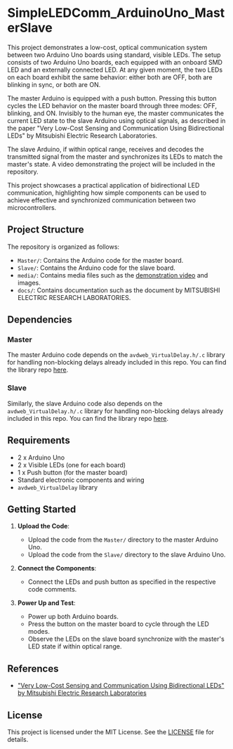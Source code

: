 # SimpleLEDComm_ArduinoUno_MasterSlave

This project demonstrates a low-cost, optical communication system between two Arduino Uno boards using standard, visible LEDs. The setup consists of two Arduino Uno boards, each equipped with an onboard SMD LED and an externally connected LED. At any given moment, the two LEDs on each board exhibit the same behavior: either both are OFF, both are blinking in sync, or both are ON.

The master Arduino is equipped with a push button. Pressing this button cycles the LED behavior on the master board through three modes: OFF, blinking, and ON. Invisibly to the human eye, the master communicates the current LED state to the slave Arduino using optical signals, as described in the paper "Very Low-Cost Sensing and Communication Using Bidirectional LEDs" by Mitsubishi Electric Research Laboratories.

The slave Arduino, if within optical range, receives and decodes the transmitted signal from the master and synchronizes its LEDs to match the master's state. A video demonstrating the project will be included in the repository.

This project showcases a practical application of bidirectional LED communication, highlighting how simple components can be used to achieve effective and synchronized communication between two microcontrollers.

## Project Structure

The repository is organized as follows:

- `Master/`: Contains the Arduino code for the master board.
- `Slave/`: Contains the Arduino code for the slave board.
- `media/`: Contains media files such as the [demonstration video](https://github.com/MaurizioMalaspina/SimpleLEDComm_ArduinoUno_MasterSlave/blob/main/media/LightComm%20Demo.mp4) and images.
- `docs/`: Contains documentation such as the document by MITSUBISHI ELECTRIC RESEARCH LABORATORIES.

## Dependencies

### Master

The master Arduino code depends on the `avdweb_VirtualDelay.h/.c` library for handling non-blocking delays already included in this repo. You can find the library repo [here](https://www.arduino.cc/reference/en/libraries/avdweb_virtualdelay/).

### Slave

Similarly, the slave Arduino code also depends on the `avdweb_VirtualDelay.h/.c` library for handling non-blocking delays already included in this repo. You can find the library repo [here](https://www.arduino.cc/reference/en/libraries/avdweb_virtualdelay/).

## Requirements

- 2 x Arduino Uno
- 2 x Visible LEDs (one for each board)
- 1 x Push button (for the master board)
- Standard electronic components and wiring
- `avdweb_VirtualDelay` library

## Getting Started

1. **Upload the Code**:
   - Upload the code from the `Master/` directory to the master Arduino Uno.
   - Upload the code from the `Slave/` directory to the slave Arduino Uno.

2. **Connect the Components**:
   - Connect the LEDs and push button as specified in the respective code comments.

3. **Power Up and Test**:
   - Power up both Arduino boards.
   - Press the button on the master board to cycle through the LED modes.
   - Observe the LEDs on the slave board synchronize with the master's LED state if within optical range.

## References

- ["Very Low-Cost Sensing and Communication Using Bidirectional LEDs" by Mitsubishi Electric Research Laboratories]([https://www.merl.com/publications/docs/TR2012-010.pdf](https://www.merl.com/publications/docs/TR2003-35.pdf))

## License

This project is licensed under the MIT License. See the [LICENSE](LICENSE) file for details.
